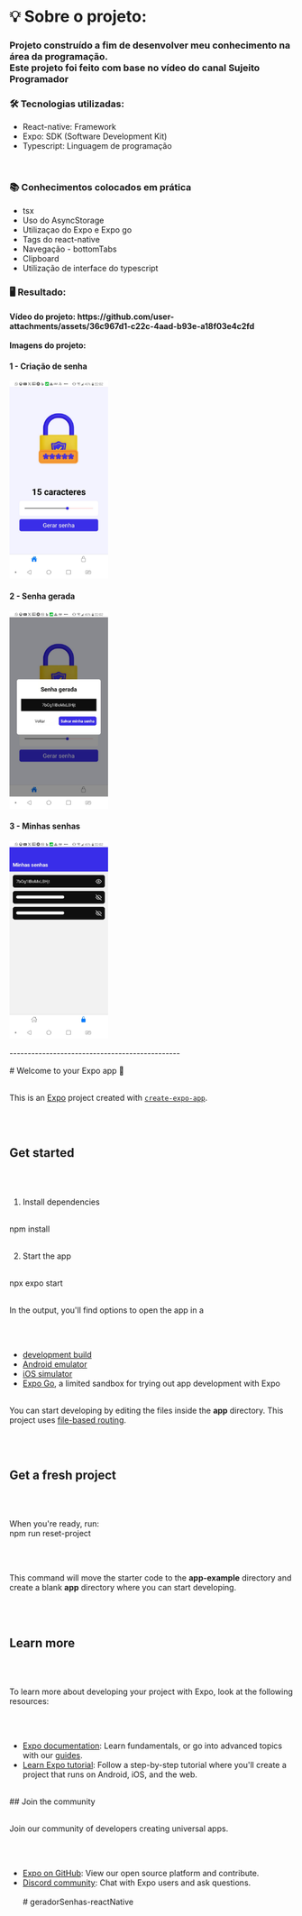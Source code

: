 <h1>💡 Sobre o projeto:</h1> 

<h3>Projeto construído a fim de desenvolver meu conhecimento na área da programação. <br> Este projeto foi feito com base no vídeo do canal Sujeito Programador</h3>

<h3>🛠️ Tecnologias utilizadas:</h3>
<ul>
   <li>React-native: Framework
</li>
   <li>Expo: SDK (Software Development Kit)
</li>
   <li>Typescript: Linguagem de programação
</li>
</ul>
<br>

<h3>📚 Conhecimentos colocados em prática</h3>
<ul>
   <li>tsx</li>
   <li>Uso do AsyncStorage</li>
   <li>Utilizaçao do Expo e Expo go</li>
   <li>Tags do react-native</li>
   <li>Navegação - bottomTabs</li>
   <li>Clipboard</li>
   <li>Utilização de interface do typescript</li>
</ul>

<h3>🖥️ Resultado:</h3>
<h4>Vídeo do projeto: https://github.com/user-attachments/assets/36c967d1-c22c-4aad-b93e-a18f03e4c2fd <br><br> Imagens do projeto:</h4>


   <div>
      <h4>1 - Criação de senha</h4>
      <img src="assets/images/gerador-criacaoSenha.jpeg" width="175" height="350" />
   </div>
   <div>
      <h4>2 - Senha gerada</h4>
      <img src="assets/images/gerador-senhaGerada.jpeg" width="175" height="350" />
   </div>
   <div>
      <h4>3 - Minhas senhas</h4>
      <img src="assets/images/gerador-minhasSenhas.jpeg" width="175" height="350" />
   </div>

<p>-----------------------------------------------</p>
# Welcome to your Expo app 👋

<br>
<br>

This is an [Expo](https://expo.dev) project created with [`create-expo-app`](https://www.npmjs.com/package/create-expo-app).

<br>
<br>

## Get started
<br>
<br>

1. Install dependencies
<br>
   npm install

   <br>
   <br>

2. Start the app
<br>
    npx expo start

   <br>
   <br>
   
In the output, you'll find options to open the app in a

<br>
<br>

- [development build](https://docs.expo.dev/develop/development-builds/introduction/)
  <br>
- [Android emulator](https://docs.expo.dev/workflow/android-studio-emulator/)
  <br>
- [iOS simulator](https://docs.expo.dev/workflow/ios-simulator/)
  <br>
- [Expo Go](https://expo.dev/go), a limited sandbox for trying out app development with Expo
  <br>
  <br>

You can start developing by editing the files inside the **app** directory. This project uses [file-based routing](https://docs.expo.dev/router/introduction).

<br>
<br>

## Get a fresh project

<br>
<br>

When you're ready, run:
<br>
npm run reset-project

<br>
<br>

This command will move the starter code to the **app-example** directory and create a blank **app** directory where you can start developing.

<br>
<br>

## Learn more

<br>
<br>

To learn more about developing your project with Expo, look at the following resources:

<br>
<br>

- [Expo documentation](https://docs.expo.dev/): Learn fundamentals, or go into advanced topics with our [guides](https://docs.expo.dev/guides).
  <br>
- [Learn Expo tutorial](https://docs.expo.dev/tutorial/introduction/): Follow a step-by-step tutorial where you'll create a project that runs on Android, iOS, and the web.
  <br>
<br>
## Join the community

<br>
<br>

Join our community of developers creating universal apps.

<br>
<br>

- [Expo on GitHub](https://github.com/expo/expo): View our open source platform and contribute.
  <br>
- [Discord community](https://chat.expo.dev): Chat with Expo users and ask questions.
  <br>
  <br>
#   g e r a d o r S e n h a s - r e a c t N a t i v e 
 
 
